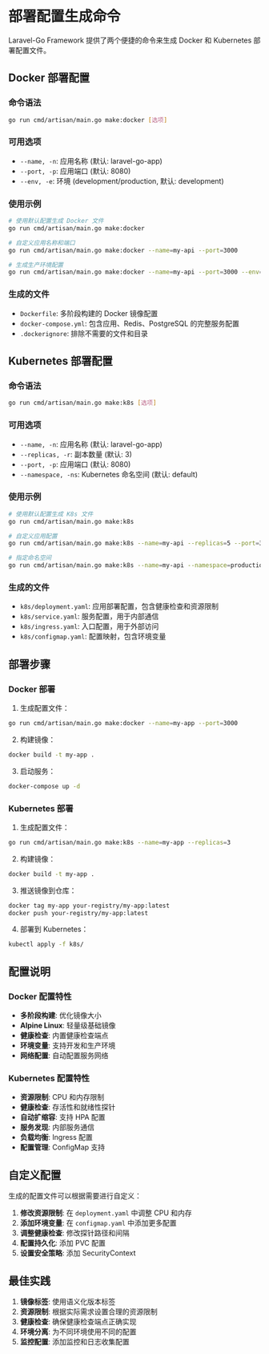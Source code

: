 # 部署配置生成命令

Laravel-Go Framework 提供了两个便捷的命令来生成 Docker 和 Kubernetes 部署配置文件。

## Docker 部署配置

### 命令语法

```bash
go run cmd/artisan/main.go make:docker [选项]
```

### 可用选项

- `--name, -n`: 应用名称 (默认: laravel-go-app)
- `--port, -p`: 应用端口 (默认: 8080)
- `--env, -e`: 环境 (development/production, 默认: development)

### 使用示例

```bash
# 使用默认配置生成 Docker 文件
go run cmd/artisan/main.go make:docker

# 自定义应用名称和端口
go run cmd/artisan/main.go make:docker --name=my-api --port=3000

# 生成生产环境配置
go run cmd/artisan/main.go make:docker --name=my-api --port=3000 --env=production
```

### 生成的文件

- `Dockerfile`: 多阶段构建的 Docker 镜像配置
- `docker-compose.yml`: 包含应用、Redis、PostgreSQL 的完整服务配置
- `.dockerignore`: 排除不需要的文件和目录

## Kubernetes 部署配置

### 命令语法

```bash
go run cmd/artisan/main.go make:k8s [选项]
```

### 可用选项

- `--name, -n`: 应用名称 (默认: laravel-go-app)
- `--replicas, -r`: 副本数量 (默认: 3)
- `--port, -p`: 应用端口 (默认: 8080)
- `--namespace, -ns`: Kubernetes 命名空间 (默认: default)

### 使用示例

```bash
# 使用默认配置生成 K8s 文件
go run cmd/artisan/main.go make:k8s

# 自定义应用配置
go run cmd/artisan/main.go make:k8s --name=my-api --replicas=5 --port=3000

# 指定命名空间
go run cmd/artisan/main.go make:k8s --name=my-api --namespace=production
```

### 生成的文件

- `k8s/deployment.yaml`: 应用部署配置，包含健康检查和资源限制
- `k8s/service.yaml`: 服务配置，用于内部通信
- `k8s/ingress.yaml`: 入口配置，用于外部访问
- `k8s/configmap.yaml`: 配置映射，包含环境变量

## 部署步骤

### Docker 部署

1. 生成配置文件：

```bash
go run cmd/artisan/main.go make:docker --name=my-app --port=3000
```

2. 构建镜像：

```bash
docker build -t my-app .
```

3. 启动服务：

```bash
docker-compose up -d
```

### Kubernetes 部署

1. 生成配置文件：

```bash
go run cmd/artisan/main.go make:k8s --name=my-app --replicas=3
```

2. 构建镜像：

```bash
docker build -t my-app .
```

3. 推送镜像到仓库：

```bash
docker tag my-app your-registry/my-app:latest
docker push your-registry/my-app:latest
```

4. 部署到 Kubernetes：

```bash
kubectl apply -f k8s/
```

## 配置说明

### Docker 配置特性

- **多阶段构建**: 优化镜像大小
- **Alpine Linux**: 轻量级基础镜像
- **健康检查**: 内置健康检查端点
- **环境变量**: 支持开发和生产环境
- **网络配置**: 自动配置服务网络

### Kubernetes 配置特性

- **资源限制**: CPU 和内存限制
- **健康检查**: 存活性和就绪性探针
- **自动扩缩容**: 支持 HPA 配置
- **服务发现**: 内部服务通信
- **负载均衡**: Ingress 配置
- **配置管理**: ConfigMap 支持

## 自定义配置

生成的配置文件可以根据需要进行自定义：

1. **修改资源限制**: 在 `deployment.yaml` 中调整 CPU 和内存
2. **添加环境变量**: 在 `configmap.yaml` 中添加更多配置
3. **调整健康检查**: 修改探针路径和间隔
4. **配置持久化**: 添加 PVC 配置
5. **设置安全策略**: 添加 SecurityContext

## 最佳实践

1. **镜像标签**: 使用语义化版本标签
2. **资源限制**: 根据实际需求设置合理的资源限制
3. **健康检查**: 确保健康检查端点正确实现
4. **环境分离**: 为不同环境使用不同的配置
5. **监控配置**: 添加监控和日志收集配置
